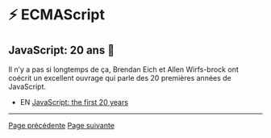 # ⚡ ECMAScript

## JavaScript: 20 ans 🎉

Il n’y a pas si longtemps de ça, Brendan Eich et Allen Wirfs-brock ont coécrit un excellent ouvrage qui parle des 20 premières années de JavaScript.

- EN [JavaScript: the first 20 years](https://dl.acm.org/doi/10.1145/3386327)

---
[Page précédente](./ecmascript-6.md)
[Page suivante](./tc39.md)